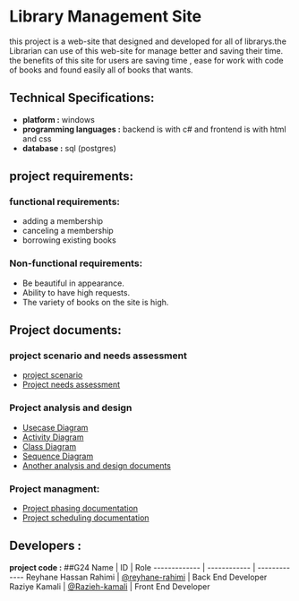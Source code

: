# Library Management Site
this project is a web-site that designed and developed for all of librarys.the Librarian can use of this web-site for manage better and saving their time. the benefits of this site for users are saving time , ease for work with code of books and found easily all of books that wants.

## Technical Specifications:
* **platform :** windows
* **programming languages :** backend is with c# and frontend is with html and css 
* **database :** sql (postgres)

## project requirements:
### functional requirements:
* adding a membership
* canceling a membership
* borrowing existing books

### Non-functional requirements:
* Be beautiful in appearance.
* Ability to have high requests.
* The variety of books on the site is high.

## Project documents:
### project scenario and needs assessment
* [project scenario](/Documentation/Scenario.md)
* [Project needs assessment](/)
### Project analysis and design
* [Usecase Diagram](/)
* [Activity Diagram](/)
* [Class Diagram](/)
* [Sequence Diagram](/)
* [Another analysis and design documents](/)

### Project managment:
* [Project phasing documentation](/)
* [Project scheduling documentation](/)

## Developers :
**project code :** ##G24
Name  | ID | Role
 ------------- | ------------ | -------------
Reyhane Hassan Rahimi | [@reyhane-rahimi](https://github.com/reyhan-rahimi) | Back End Developer
Raziye Kamali | [@Razieh-kamali](https://github.com/Raziye-kamali) | Front End Developer
